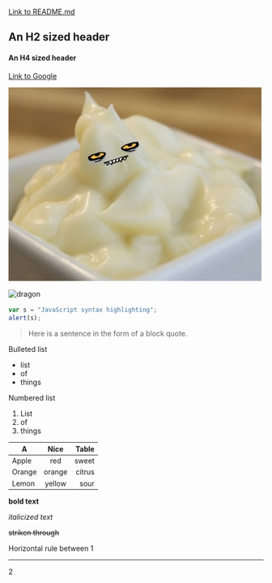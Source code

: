 
[Link to README.md](https://github.com/ShayneSmither/MarkdownChallenge/blob/master/README.md)

## An H2 sized header

#### An H4 sized header

[Link to Google](https://www.google.com/)

![MayoFace.jpg](https://github.com/ShayneSmither/MarkdownChallenge/blob/master/Mayo%20Face.jpg "Mayo Face")

![dragon](http://images4.fanpop.com/image/photos/17100000/High-dragon-Concept-Art-dragon-age-origins-17182164-1200-662.jpg "dragon")

```javascript
var s = "JavaScript syntax highlighting";
alert(s);
```

>Here is a sentence in the form of a 
>block quote.

Bulleted list
* list
* of
* things

Numbered list
1. List
2. of
3. things

| A      | Nice           | Table  |
| ------------- |:-------------:| -----:|
| Apple      | red | sweet |
| Orange      | orange      |   citrus |
| Lemon | yellow      |    sour |

__bold text__

*italicized text*

~~striken through~~

Horizontal rule between
1 
***
2
